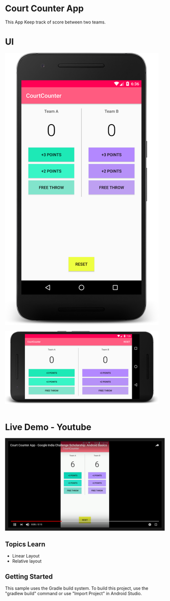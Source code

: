 Court Counter App
===================================
This App Keep track of score between two teams.

UI 
===================================
<div align="center">
    <img src="https://github.com/hasanmohdkhan/Udacity-basic-Court-Counter-App/blob/master/device-2018-04-11-160658.png" width="600px"</img> 
</div>
<br>

<div align="center">
    <img src="https://github.com/hasanmohdkhan/Udacity-basic-Court-Counter-App/blob/master/device-2018-04-11-165732.png" width="800px"</img> 
</div>
<br>

Live Demo - Youtube 
===============================
<a href="https://www.youtube.com/watch?v=1c29dF-rWDk" target="_blank"><img src="https://github.com/hasanmohdkhan/Udacity-basic-Court-Counter-App/blob/master/screen.png"
alt="IMAGE ALT TEXT HERE" width="600px"  border="10" /></a>


Topics Learn 
--------------

- Linear Layout
- Relative layout


Getting Started
---------------

This sample uses the Gradle build system. To build this project, use the
"gradlew build" command or use "Import Project" in Android Studio.



















